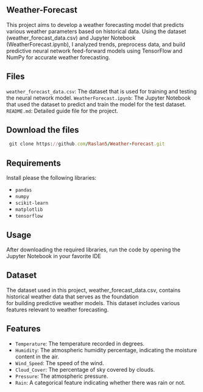 ## Weather-Forecast

This project aims to develop a weather forecasting model that predicts various weather parameters based on historical data. Using the dataset (weather_forecast_data.csv) and Jupyter Notebook (WeatherForecast.ipynb), I analyzed trends, preprocess data, and build predictive neural network feed-forward models using TensorFlow and NumPy for accurate weather forecasting.

## Files
 `weather_forecast_data.csv`: The dataset that is used for training and testing the neural network model.
 `WeatherForecast.ipynb`: The Jupyter Notebook that used the dataset to predict and train the model for the test dataset.
 `README.md`: Detailed guide file for the project.

 ## Download the files
 ```rb 
  git clone https://github.com/Raslan5/Weather-Forecast.git
 ```
 ## Requirements
 Install please the following libraries:
  - `pandas`
  - `numpy`
  - `scikit-learn`
  - `matplotlib`
  - `tensorflow`
 ## Usage
 After downloading the required libraries, run the code by opening the Jupyter Notebook in your favorite IDE
 ## Dataset
 The dataset used in this project, weather_forecast_data.csv, contains historical weather data that serves as the foundation  
 for building predictive weather models. This dataset includes various features relevant to weather forecasting.
 ## Features
  - `Temperature`: The temperature recorded in degrees.
  - `Humidity`: The atmospheric humidity percentage, indicating the moisture content in the air.
  - `Wind_Speed`: The speed of the wind.
  - `Cloud_Cover`: The percentage of sky covered by clouds.
  - `Pressure`: The atmospheric pressure.
  - `Rain`: A categorical feature indicating whether there was rain or not.
